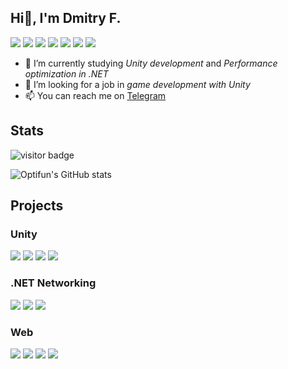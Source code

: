 ## Hi👋, I'm Dmitry F.
[![](https://img.shields.io/badge/-t__Optifun-4dd2ff?style=flat-square&logo=telegram)](https://t.me/t_optifun)
[![](https://img.shields.io/badge/-@Optifun-%23181717?style=flat-square&logo=github)](https://github.com/Optifun)
[![](https://img.shields.io/badge/-@dmitry__fr-%23181717?style=flat-square&logo=gitlab)](https://gitlab.com/Optifun)
[![](https://img.shields.io/badge/--512bd4?style=flat-square&logo=dotnet)](https://github.com/Optifun)
[![](https://img.shields.io/badge/--353535?style=flat-square&logo=unity)](https://github.com/Optifun)
[![](https://img.shields.io/badge/--353535?style=flat-square&logo=javascript)](https://github.com/Optifun)
[![](https://img.shields.io/badge/--353535?style=flat-square&logo=react)](https://github.com/Optifun)


- 🌱 I’m currently studying _Unity development_ and _Performance optimization in .NET_
- 👯 I’m looking for a job in _game development with Unity_
- 📫 You can reach me on [Telegram](https://t.me/t_optifun)

<!--
**Optifun/Optifun** is a ✨ _special_ ✨ repository because its `README.md` (this file) appears on your GitHub profile.

Here are some ideas to get you started:

- 🔭 I’m currently working on ...
- 👯 I’m looking to collaborate
- 🤔 I’m looking for help with ...
- 💬 Ask me about ...
- 😄 Pronouns: ...
- ⚡ Fun fact: ...
-->

## Stats

<img src="https://visitor-badge.laobi.icu/badge?page_id=Optifun.Optifun" alt="visitor badge"/>

![Optifun's GitHub stats](https://github-readme-stats.vercel.app/api?username=optifun&show_icons=true&theme=material-palenight)

<!--
-->
## Projects

### Unity
[![](https://github-readme-stats.vercel.app/api/pin/?username=optifun&repo=pong-game&cache_seconds=86400&theme=dark)](https://github.com/Optifun/pong-game)
[![](https://github-readme-stats.vercel.app/api/pin/?username=div-null&repo=Goose-Defence&cache_seconds=86400&theme=dark)](https://github.com/div-null/Goose-Defence)
[![](https://github-readme-stats.vercel.app/api/pin/?username=div-null&repo=balanceit&cache_seconds=86400&theme=dark)](https://github.com/div-null/balanceit)
[![](https://github-readme-stats.vercel.app/api/pin/?username=div-null&repo=MissingParts_LostRelicGamesGameJam&cache_seconds=86400&theme=dark)](https://github.com/div-null/MissingParts_LostRelicGamesGameJam)

### .NET Networking
[![](https://github-readme-stats.vercel.app/api/pin/?username=div-null&repo=Mirror-template&cache_seconds=86500&theme=dark)](https://github.com/div-null/Mirror-template)
[![](https://github-readme-stats.vercel.app/api/pin/?username=optifun&repo=Unfrozen-networking-test&cache_seconds=86500&theme=dark)](https://github.com/Optifun/Unfrozen-networking-test)
[![](https://github-readme-stats.vercel.app/api/pin/?username=optifun&repo=p2p-chat&cache_seconds=86500&theme=dark)](https://github.com/Optifun/p2p-chat)

### Web
[![](https://github-readme-stats.vercel.app/api/pin/?username=optifun&repo=online-shop&cache_seconds=86500&theme=dark)](https://github.com/Optifun/online-shop)
[![](https://github-readme-stats.vercel.app/api/pin/?username=Web-Explore&repo=Components&cache_seconds=86400&theme=dark)](https://github.com/Web-Explore/Components)
[![](https://github-readme-stats.vercel.app/api/pin/?username=optifun&repo=ui-kit&cache_seconds=86400&theme=dark)](https://github.com/Optifun/ui-kit)
[![](https://github-readme-stats.vercel.app/api/pin/?username=optifun&repo=pgproject&cache_seconds=86400&theme=dark)](https://github.com/Optifun/pgproject)

